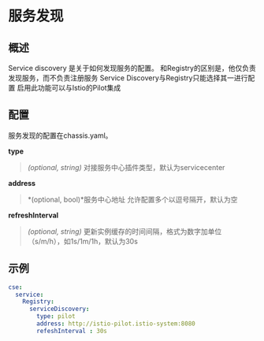 # 服务发现
## 概述

Service discovery 是关于如何发现服务的配置。
和Registry的区别是，他仅负责发现服务，而不负责注册服务
Service Discovery与Registry只能选择其一进行配置
启用此功能可以与Istio的Pilot集成

## 配置

服务发现的配置在chassis.yaml。

**type**
> *(optional, string)* 对接服务中心插件类型，默认为servicecenter

**address**
> *(optional, bool)*服务中心地址 允许配置多个以逗号隔开，默认为空

**refreshInterval**
> *(optional, string)* 更新实例缓存的时间间隔，格式为数字加单位（s/m/h），如1s/1m/1h，默认为30s

## 示例

```yaml
cse:
  service:
    Registry:
      serviceDiscovery:
        type: pilot      
        address: http://istio-pilot.istio-system:8080
        refeshInterval : 30s                    
```



